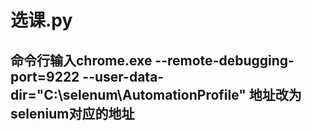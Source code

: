 # 选课.py
## 命令行输入chrome.exe --remote-debugging-port=9222 --user-data-dir="C:\selenum\AutomationProfile" 地址改为selenium对应的地址
